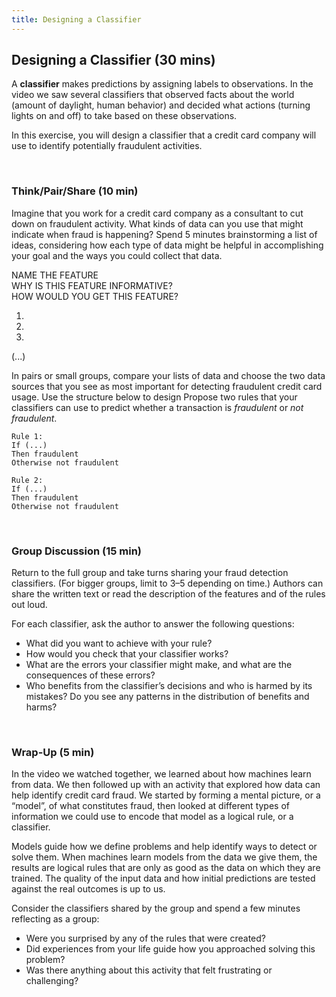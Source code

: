 ```yaml
---
title: Designing a Classifier
---
```


## Designing a Classifier (30 mins)

A **classifier** makes predictions by assigning labels to observations.  In the video we saw several classifiers that observed facts about the world (amount of daylight, human behavior) and decided what actions (turning lights on and off) to take based on these observations. 

In this exercise, you will design a classifier that a credit card company will use to identify potentially fraudulent activities. 

<br>

### Think/Pair/Share (10 min)

Imagine that you work for a credit card company as a consultant to cut down on fraudulent activity. What kinds of data can you use that might indicate when fraud is happening? Spend 5 minutes brainstorming a list of ideas, considering how each type of data might be helpful in accomplishing your goal and the ways you could collect that data. 

<div style="display: inline-grid;">
  <div class="grid-item">NAME THE FEATURE</div>
  <div class="grid-item">WHY IS THIS FEATURE INFORMATIVE?</div>
  <div class="grid-item">HOW WOULD YOU GET THIS FEATURE?</div>
</div>

1.
2.
3.
(...)

In pairs or small groups, compare your lists of data and choose the two data sources that you see as most important for detecting fraudulent credit card usage. Use the structure below to design  Propose two rules that your classifiers can use to predict whether a transaction is *fraudulent* or *not fraudulent*.

```
Rule 1:  
If (...)
Then fraudulent
Otherwise not fraudulent

Rule 2:  
If (...)
Then fraudulent
Otherwise not fraudulent
```

<br>

### Group Discussion (15 min)

Return to the full group and take turns sharing your fraud detection classifiers. (For bigger groups, limit to 3–5 depending on time.) Authors can share the written text or read the description of the features and of the rules out loud. 

For each classifier, ask the author to answer the following questions:
* What did you want to achieve with your rule? 
* How would you check that your classifier works?
* What are the errors your classifier might make, and what are the consequences of these errors? 
* Who benefits from the classifier’s decisions and who is harmed by its mistakes? Do you see any patterns in the distribution of benefits and harms?

<br>

### Wrap-Up (5 min)

In the video we watched together, we learned about how machines learn from data.  We then followed up with an activity that explored how data can help identify credit card fraud. We started by forming a mental picture, or a “model”, of what constitutes fraud, then looked at different types of information we could use to encode that model as a logical rule, or a classifier.  

Models guide how we define problems and help identify ways to detect or solve them. When machines learn models from the data we give them, the results are logical rules that are only as good as the data on which they are trained. The quality of the input data and how initial predictions are tested against the real outcomes is up to us.

Consider the classifiers shared by the group and spend a few minutes reflecting as a group:
* Were you surprised by any of the rules that were created?
* Did experiences from your life guide how you approached solving this problem? 
* Was there anything about this activity that felt frustrating or challenging?
